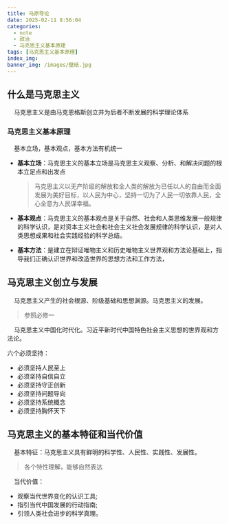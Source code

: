 ```yaml
---
title: 马原导论
date: 2025-02-11 8:56:04
categories:
  - note
  - 政治
  - 马克思主义基本原理
tags: [马克思主义基本原理]
index_img:
banner_img: /images/壁纸.jpg
---
```


## 什么是马克思主义

&nbsp;&nbsp;&nbsp;&nbsp;马克思主义是由马克恩格斯创立并为后者不断发展的科学理论体系

### 马克思主义基本原理

&nbsp;&nbsp;&nbsp;&nbsp;基本立场，基本观点，基本方法有机统一

- **基本立场**：马克思主义的基本立场是马克思主义观察、分析、和解决问题的根本立足点和出发点

    > 马克思主义以无产阶级的解放和全人类的解放为已任以人的自由而全面发展为美好目标，以人民为中心，坚持一切为了人民一切依靠人民，全心全意为人民谋幸福。

- **基本观点**：马克思主义的基本观点是关于自然、社会和人类思维发展一般规律的科学认识，是对资本主义社会和社会主义社会发展规律的科学认识，是对人类思想成果和社会实践经验的科学总结。

- **基本方法**：是建立在辩证唯物主义和历史唯物主义世界观和方法论基础上，指导我们正确认识世界和改造世界的思想方法和工作方法，

## 马克思主义创立与发展

&nbsp;&nbsp;&nbsp;&nbsp;马克思主义产生的社会根源、阶级基础和思想渊源。马克思主义的发展。

> 参照必修一

&nbsp;&nbsp;&nbsp;&nbsp;马克思主义中国化时代化。习近平新时代中国特色社会主义思想的世界观和方法论。

六个必须坚持：

- 必须坚持人民至上
- 必须坚持自信自立
- 必须坚持守正创新
- 必须坚持问题导向
- 必须坚持系统概念
- 必须坚持胸怀天下

## 马克思主义的基本特征和当代价值

&nbsp;&nbsp;&nbsp;&nbsp;基本特征：马克思主义具有鲜明的科学性、人民性、实践性、发展性。

> 各个特性理解，能够自然表达

&nbsp;&nbsp;&nbsp;&nbsp;当代价值：

- 观察当代世界变化的认识工具;
- 指引当代中国发展的行动指南;
- 引领人类社会进步的科学真理。
